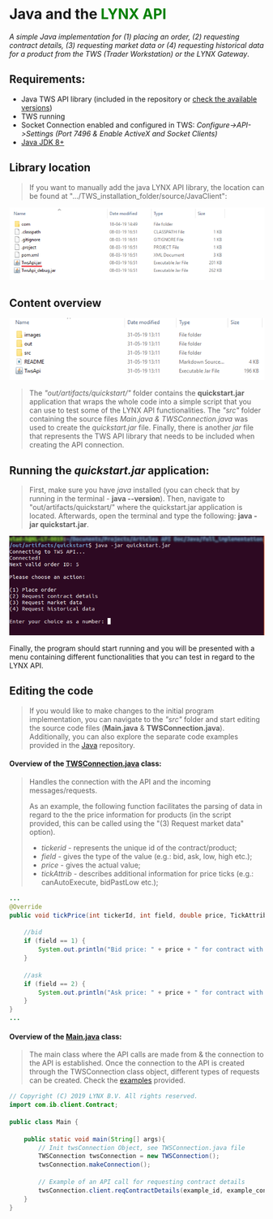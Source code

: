 # Java and the <span style="color:green">LYNX API</span>

*A simple Java implementation for (1) placing an order, (2) requesting contract details, (3) requesting market data or (4) requesting historical data for a product from the TWS (Trader Workstation) or the LYNX Gateway*.


## Requirements:

- Java TWS API library (included in the repository or [check the available versions](https://lynxbroker.github.io/#/API_versions))
- TWS running
- Socket Connection enabled and configured in TWS: *Configure->API->Settings* *(Port 7496 & Enable ActiveX and Socket Clients)*
- [Java JDK 8+](https://www.oracle.com/technetwork/java/javase/downloads/index.html)



## Library location

> If you want to manually add the java LYNX API library, the location can be found at ".../TWS_installation_folder/source/JavaClient":

<p align="center">
  <img src="images/jar_location.png">
</p>



## Content overview
<p align="center">
  <img src="images/folder_content.png">
</p>

> The *"out/artifacts/quickstart/"* folder contains the **quickstart.jar** application that wraps the whole code into a simple script that you can use to test some of the LYNX API functionalities. The *"src"* folder containing the source files *Main.java & TWSConnection.java* was used to create the *quickstart.jar* file. Finally, there is another *jar* file that represents the TWS API library that needs to be included when creating the API connection.



## Running the *quickstart.jar* application:

> First, make sure you have *java* installed (you can check that by running in the terminal - **java --version**). Then, navigate to "out/artifacts/quickstart/" where the quickstart.jar application is located. Afterwards, open the terminal and type the following: **java -jar quickstart.jar**.

<p align="center">
  <img src="images/console_running_jar.png">
</p>

Finally, the program should start running and you will be presented with a menu containing different functionalities that you can test in regard to the LYNX API.



## Editing the code
> If you would like to make changes to the initial program implementation, you can navigate to the *"src"* folder and start editing the source code files (**Main.java** & **TWSConnection.java**). Additionally, you can also explore the separate code examples provided in the [Java](https://github.com/lynxbroker/API-examples/tree/master/Java) repository.



#### Overview of the [TWSConnection.java](https://github.com/lynxbroker/API-examples/blob/master/Java/quickstart/src/TWSConnection.java) class:

> Handles the connection with the API and the incoming messages/requests.
>
> As an example, the following function facilitates the parsing of data in regard to the the price information for products (in the script provided, this can be called using the "(3) Request market data" option). 
>
> - *tickerid* - represents the unique id of the contract/product;
> - *field* - gives the type of the value (e.g.: bid, ask, low, high etc.);
> - *price* - gives the actual value;
> - *tickAttrib* - describes additional information for price ticks (e.g.: canAutoExecute, bidPastLow etc.);
>





```java
...
@Override
public void tickPrice(int tickerId, int field, double price, TickAttrib tickAttrib) {

    //bid
    if (field == 1) {
        System.out.println("Bid price: " + price + " for contract with id " + tickerId);
    }

    //ask
    if (field == 2) {
        System.out.println("Ask price: " + price + " for contract with id " + tickerId);
    }
}
...
```



#### Overview of the [Main.java](https://github.com/lynxbroker/API-examples/blob/master/Java/quickstart/src/Main.java) class:

> The main class where the API calls are made from & the connection to the API is established. Once the connection to the API is created through the TWSConnection class object, different types of requests can be created. Check the [examples](https://github.com/lynxbroker/API-examples/tree/master/Java) provided.



```java
// Copyright (C) 2019 LYNX B.V. All rights reserved.
import com.ib.client.Contract;

public class Main {

    public static void main(String[] args){
        // Init twsConnection Object, see TWSConnection.java file
        TWSConnection twsConnection = new TWSConnection();
        twsConnection.makeConnection();
        
        // Example of an API call for requesting contract details
        twsConnection.client.reqContractDetails(example_id, example_contract);
    }
}
```

